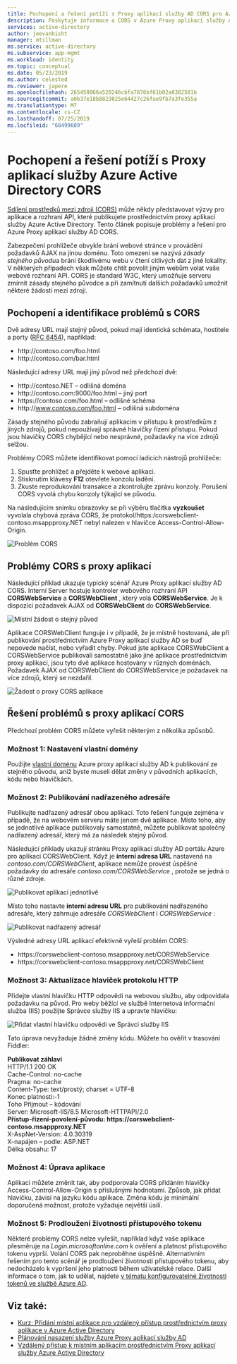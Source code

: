 ```yaml
---
title: Pochopení a řešení potíží s Proxy aplikací služby AD CORS pro Azure
description: Poskytuje informace o CORS v Azure Proxy aplikací služby AD a o tom, jak identifikovat a řešit problémy CORS.
services: active-directory
author: jeevanbisht
manager: mtillman
ms.service: active-directory
ms.subservice: app-mgmt
ms.workload: identity
ms.topic: conceptual
ms.date: 05/23/2019
ms.author: celested
ms.reviewer: japere
ms.openlocfilehash: 265458066a528246cbfa7876bf61b02a0382581b
ms.sourcegitcommit: a0b37e18b8823025e64427c26fae9fb7a3fe355a
ms.translationtype: MT
ms.contentlocale: cs-CZ
ms.lasthandoff: 07/25/2019
ms.locfileid: "68499609"
---
```

# <a name="understand-and-solve-azure-active-directory-application-proxy-cors-issues"></a>Pochopení a řešení potíží s Proxy aplikací služby Azure Active Directory CORS

[Sdílení prostředků mezi zdroji (CORS)](https://www.w3.org/TR/cors/) může někdy představovat výzvy pro aplikace a rozhraní API, které publikujete prostřednictvím proxy aplikací služby Azure Active Directory. Tento článek popisuje problémy a řešení pro Azure Proxy aplikací služby AD CORS.

Zabezpečení prohlížeče obvykle brání webové stránce v provádění požadavků AJAX na jinou doménu. Toto omezení se nazývá *zásady stejného původu*a brání škodlivému webu v čtení citlivých dat z jiné lokality. V některých případech však můžete chtít povolit jiným webům volat vaše webové rozhraní API. CORS je standard W3C, který umožňuje serveru zmírnit zásady stejného původce a při zamítnutí dalších požadavků umožnit některé žádosti mezi zdroji.

## <a name="understand-and-identify-cors-issues"></a>Pochopení a identifikace problémů s CORS

Dvě adresy URL mají stejný původ, pokud mají identická schémata, hostitele a porty ([RFC 6454](https://tools.ietf.org/html/rfc6454)), například:

-   http:\//contoso.com/foo.html
-   http:\//contoso.com/bar.html

Následující adresy URL mají jiný původ než předchozí dvě:

-   http:\//contoso.NET – odlišná doména
-   http:\//contoso.com:9000/foo.html – jiný port
-   https:\//contoso.com/foo.html – odlišné schéma
-   http:\//www.contoso.com/foo.html – odlišná subdoména

Zásady stejného původu zabraňují aplikacím v přístupu k prostředkům z jiných zdrojů, pokud nepoužívají správné hlavičky řízení přístupu. Pokud jsou hlavičky CORS chybějící nebo nesprávné, požadavky na více zdrojů selžou. 

Problémy CORS můžete identifikovat pomocí ladicích nástrojů prohlížeče:

1. Spusťte prohlížeč a přejděte k webové aplikaci.
1. Stisknutím klávesy **F12** otevřete konzolu ladění.
1. Zkuste reprodukování transakce a zkontrolujte zprávu konzoly. Porušení CORS vyvolá chybu konzoly týkající se původu.

Na následujícím snímku obrazovky se při výběru tlačítka **vyzkoušet** vyvolala chybová zpráva CORS, že protokol\/https:/corswebclient-contoso.msappproxy.NET nebyl nalezen v hlavičce Access-Control-Allow-Origin.

![Problém CORS](./media/application-proxy-understand-cors-issues/image3.png)

## <a name="cors-challenges-with-application-proxy"></a>Problémy CORS s proxy aplikací

Následující příklad ukazuje typický scénář Azure Proxy aplikací služby AD CORS. Interní Server hostuje kontroler webového rozhraní API **CORSWebService** a **CORSWebClient** , který volá **CORSWebService**. Je k dispozici požadavek AJAX od **CORSWebClient** do **CORSWebService**.

![Místní žádost o stejný původ](./media/application-proxy-understand-cors-issues/image1.png)

Aplikace CORSWebClient funguje i v případě, že je místně hostovaná, ale při publikování prostřednictvím Azure Proxy aplikací služby AD se buď nepovede načíst, nebo vyřadit chyby. Pokud jste aplikace CORSWebClient a CORSWebService publikovali samostatně jako jiné aplikace prostřednictvím proxy aplikací, jsou tyto dvě aplikace hostovány v různých doménách. Požadavek AJAX od CORSWebClient do CORSWebService je požadavek na více zdrojů, který se nezdařil.

![Žádost o proxy CORS aplikace](./media/application-proxy-understand-cors-issues/image2.png)

## <a name="solutions-for-application-proxy-cors-issues"></a>Řešení problémů s proxy aplikací CORS

Předchozí problém CORS můžete vyřešit některým z několika způsobů.

### <a name="option-1-set-up-a-custom-domain"></a>Možnost 1: Nastavení vlastní domény

Použijte [vlastní doménu](https://docs.microsoft.com/azure/active-directory/active-directory-application-proxy-custom-domains) Azure proxy aplikací služby AD k publikování ze stejného původu, aniž byste museli dělat změny v původních aplikacích, kódu nebo hlavičkách. 

### <a name="option-2-publish-the-parent-directory"></a>Možnost 2: Publikování nadřazeného adresáře

Publikujte nadřazený adresář obou aplikací. Toto řešení funguje zejména v případě, že na webovém serveru máte jenom dvě aplikace. Místo toho, aby se jednotlivé aplikace publikovaly samostatně, můžete publikovat společný nadřazený adresář, který má za následek stejný původ.

Následující příklady ukazují stránku Proxy aplikací služby AD portálu Azure pro aplikaci CORSWebClient.  Když je **interní adresa URL** nastavená na *contoso.com/CORSWebClient*, aplikace nemůže provést úspěšné požadavky do adresáře *contoso.com/CORSWebService* , protože se jedná o různé zdroje. 

![Publikovat aplikaci jednotlivě](./media/application-proxy-understand-cors-issues/image4.png)

Místo toho nastavte **interní adresu URL** pro publikování nadřazeného adresáře, který zahrnuje adresáře *CORSWebClient* i *CORSWebService* :

![Publikovat nadřazený adresář](./media/application-proxy-understand-cors-issues/image5.png)

Výsledné adresy URL aplikací efektivně vyřeší problém CORS:

- https:\//corswebclient-contoso.msappproxy.net/CORSWebService
- https:\//corswebclient-contoso.msappproxy.net/CORSWebClient

### <a name="option-3-update-http-headers"></a>Možnost 3: Aktualizace hlaviček protokolu HTTP

Přidejte vlastní hlavičku HTTP odpovědi na webovou službu, aby odpovídala požadavku na původ. Pro weby běžící ve službě Internetová informační služba (IIS) použijte Správce služby IIS a upravte hlavičku:

![Přidat vlastní hlavičku odpovědi ve Správci služby IIS](./media/application-proxy-understand-cors-issues/image6.png)

Tato úprava nevyžaduje žádné změny kódu. Můžete ho ověřit v trasování Fiddler:

**Publikovat záhlaví**\
HTTP/1.1 200 OK \
Cache-Control: no-cache \
Pragma: no-cache \
Content-Type: text/prostý; charset = UTF-8 \
Konec platnosti:-1 \
Toho Přijmout – kódování \
Server: Microsoft-IIS/8.5 Microsoft-HTTPAPI/2.0 \
**Přístup-řízení-povolení-původu: https\://corswebclient-contoso.msappproxy.NET**\
X-AspNet-Version: 4.0.30319\
X-napájen – podle: ASP.NET\
Délka obsahu: 17

### <a name="option-4-modify-the-app"></a>Možnost 4: Úprava aplikace

Aplikaci můžete změnit tak, aby podporovala CORS přidáním hlavičky Access-Control-Allow-Origin s příslušnými hodnotami. Způsob, jak přidat hlavičku, závisí na jazyku kódu aplikace. Změna kódu je minimální doporučená možnost, protože vyžaduje největší úsilí.

### <a name="option-5-extend-the-lifetime-of-the-access-token"></a>Možnost 5: Prodloužení životnosti přístupového tokenu

Některé problémy CORS nelze vyřešit, například když vaše aplikace přesměruje na *Login.microsoftonline.com* k ověření a platnost přístupového tokenu vyprší. Volání CORS pak neproběhne úspěšně. Alternativním řešením pro tento scénář je prodloužení životnosti přístupového tokenu, aby nedocházelo k vypršení jeho platnosti během uživatelské relace. Další informace o tom, jak to udělat, najdete [v tématu konfigurovatelné životnosti tokenů ve službě Azure AD](../develop/active-directory-configurable-token-lifetimes.md).

## <a name="see-also"></a>Viz také:
- [Kurz: Přidání místní aplikace pro vzdálený přístup prostřednictvím proxy aplikace v Azure Active Directory](application-proxy-add-on-premises-application.md) 
- [Plánování nasazení služby Azure Proxy aplikací služby AD](application-proxy-deployment-plan.md) 
- [Vzdálený přístup k místním aplikacím prostřednictvím Proxy aplikací služby Azure Active Directory](application-proxy.md) 
